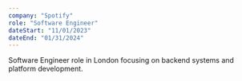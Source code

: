 ```yaml
---
company: "Spotify"
role: "Software Engineer"
dateStart: "11/01/2023"
dateEnd: "01/31/2024"
---
```


Software Engineer role in London focusing on backend systems and platform development.
